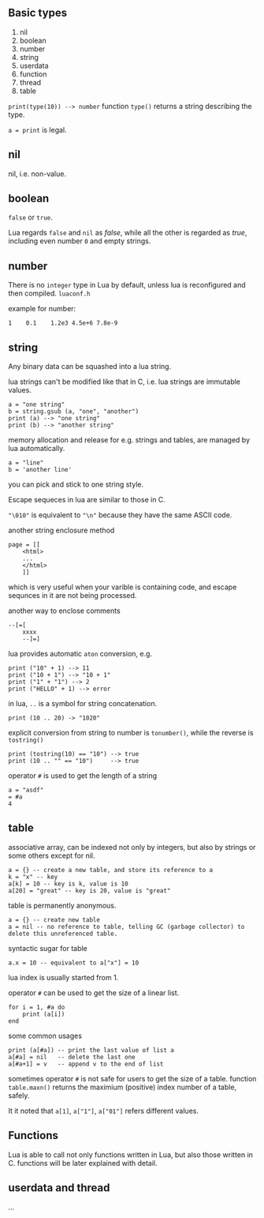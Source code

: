 ## Basic types

1. nil
2. boolean
3. number
4. string
5. userdata
6. function
7. thread
8. table

`print(type(10)) --> number` function `type()` returns a string describing the type.  

`a = print` is legal.  

## nil

nil, i.e. non-value.

## boolean

`false` or `true`.

Lua regards `false` and `nil` as *false*, while all the other is regarded as *true*, including
even number `0` and empty strings.

## number

There is no `integer` type in Lua by default, unless lua is reconfigured and then compiled.
`luaconf.h`

example for number:
```
1    0.1    1.2e3 4.5e+6 7.8e-9
```

## string

Any binary data can be squashed into a lua string.

lua strings can't be modified like that in C, i.e. lua strings are immutable values.

```
a = "one string"
b = string.gsub (a, "one", "another")
print (a) --> "one string"
print (b) --> "another string"
```

memory allocation and release for e.g. strings and tables, are managed by lua automatically.

```
a = "line"
b = 'another line'
```

you can pick and stick to one string style.

Escape sequeces in lua are similar to those in C.

`"\010"` is equivalent to `"\n"` because they have the same ASCII code.

another string enclosure method
```
page = [[
	<html>
	...
	</html>
	]]
```
which is very useful when your varible is containing code, and escape sequnces in it are not
being processed.

another way to enclose comments
```
--[=[
	xxxx
	--]=]
```

lua provides automatic `aton` conversion, e.g.
```
print ("10" + 1) --> 11
print ("10 + 1") --> "10 + 1"
print ("1" + "1") --> 2
print ("HELLO" + 1) --> error
```

in lua, `..` is a symbol for string concatenation.
```
print (10 .. 20) -> "1020"
```

explicit conversion from string to number is `tonumber()`, while 
the reverse is `tostring()`
```
print (tostring(10) == "10") --> true
print (10 .. "" == "10")     --> true
```

operator `#` is used to get the length of a string
```
a = "asdf"
= #a
4
```

## table

associative array, can be indexed not only by integers, but also
by strings or some others except for nil.

```
a = {} -- create a new table, and store its reference to a
k = "x" -- key
a[k] = 10 -- key is k, value is 10
a[20] = "great" -- key is 20, value is "great"
```

table is permanently anonymous.
```
a = {} -- create new table
a = nil -- no reference to table, telling GC (garbage collector) to delete this unreferenced table.
```

syntactic sugar for table
```
a.x = 10 -- equivalent to a["x"] = 10
```

lua index is usually started from 1.  

operator `#` can be used to get the size of a linear list.
```
for i = 1, #a do
	print (a[i])
end
```

some common usages
```
print (a[#a]) -- print the last value of list a
a[#a] = nil   -- delete the last one
a[#a+1] = v   -- append v to the end of list
```

sometimes operator `#` is not safe for users to get the size of a table.
function `table.maxn()` returns the maximium (positive) index number of a table, safely.

It it noted that `a[1]`, `a["1"]`, `a["01"]` refers different values.

## Functions

Lua is able to call not only functions written in Lua, but also those written in C.
functions will be later explained with detail.

## userdata and thread
...

